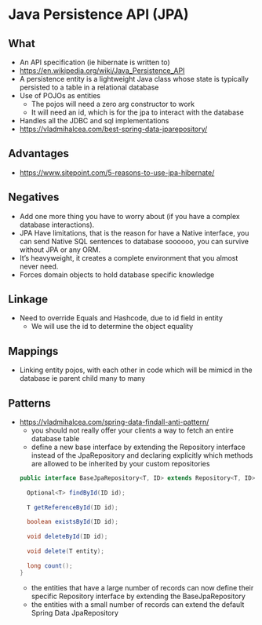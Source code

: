 # Java Persistence API (JPA)

## What

- An API specification (ie hibernate is written to)
- https://en.wikipedia.org/wiki/Java_Persistence_API
- A persistence entity is a lightweight Java class whose state is typically persisted to a table in a relational database
- Use of POJOs as entities
  - The pojos will need a zero arg constructor to work
  - It will need an id, which is for the jpa to interact with the database
- Handles all the JDBC and sql implementations
- https://vladmihalcea.com/best-spring-data-jparepository/

## Advantages

- https://www.sitepoint.com/5-reasons-to-use-jpa-hibernate/

## Negatives

- Add one more thing you have to worry about (if you have a complex database interactions).
- JPA Have limitations, that is the reason for have a Native interface, you can send Native SQL sentences to database soooooo, you can survive without JPA or any ORM.
- It’s heavyweight, it creates a complete environment that you almost never need.
- Forces domain objects to hold database specific knowledge

## Linkage

- Need to override Equals and Hashcode, due to id field in entity
  - We will use the id to determine the object equality

## Mappings

- Linking entity pojos, with each other in code which will be mimicd in the database ie parent child many to many

## Patterns

- https://vladmihalcea.com/spring-data-findall-anti-pattern/
  -  you should not really offer your clients a way to fetch an entire database table
  - define a new base interface by extending the Repository interface instead of the JpaRepository and declaring explicitly which methods are allowed to be inherited by your custom repositories
  ```java
  public interface BaseJpaRepository<T, ID> extends Repository<T, ID> {
 
    Optional<T> findById(ID id);
 
    T getReferenceById(ID id);
     
    boolean existsById(ID id);
     
    void deleteById(ID id);
 
    void delete(T entity);
     
    long count(); 
  } 
  ```
  -   the entities that have a large number of records can now define their specific Repository interface by extending the BaseJpaRepository
  - the entities with a small number of records can extend the default Spring Data JpaRepository